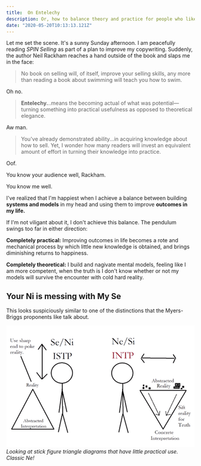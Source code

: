 ```yaml
---
title:  On Entelechy
description: Or, how to balance theory and practice for people who like theory too much (me).
date: "2020-05-20T10:13:13.121Z"
---
```


Let me set the scene. It's a sunny Sunday afternoon. I am peacefully reading *SPIN Selling* as part of a plan to improve my copywriting. Suddenly, the author Neil Rackham reaches a hand outside of the book and slaps me in the face:

> No book on selling will, of itself, improve your selling skills, any more than reading a book about swimming will teach you how to swim.


Oh no.

> **Entelechy.**..means the becoming actual of what was potential—turning something into practical usefulness as opposed to theoretical elegance.

Aw man.

> You've already demonstrated ability...in acquiring knowledge about how to sell. Yet, I wonder how many readers will invest an equivalent amount of effort in turning their knowledge into practice.

Oof. 

You know your audience well, Rackham. 

You know me well.



I've realized that I'm happiest when I achieve a balance between building **systems and models** in my head and using them to improve **outcomes in my life.**

If I'm not viligant about it, I don't achieve this balance. The pendulum swings too far in either direction:

**Completely practical:** Improving outcomes in life becomes a rote and mechanical process by which little new knowledge is obtained, and brings diminishing returns to happiness.

**Completely theoretical:** I build and nagivate mental models, feeling like I am more competent, when the truth is I don't know whether or not my models will survive the encounter with cold hard reality.

## Your Ni is messing with My Se

This looks suspiciously similar to one of the distinctions that the Myers-Briggs proponents like talk about.

![ISTP VS INTP Diagram](./intp.png)
*Looking at stick figure triangle diagrams that have little practical use. Classic Ne!*